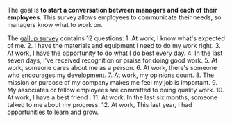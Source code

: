 The goal is **to start a conversation between managers and each of their employees**. This survey allows employees to communicate their needs, so managers know what to work on.

The [gallup survey](https://studentaffairs.unt.edu/gallup-questions-descriptions) contains 12 questions:
	1. At work, I know what's expected of me.
	2. I have the materials and equipment I need to do my work right.
	3. At work, I have the opportunity to do what I do best every day.
	4. In the last seven days, I've received recognition or praise for doing good work.
	5. At work, someone cares about me as a person.
	6. At work, there's someone who encourages my development.
	7. At work, my opinions count.
	8. The mission or purpose of my company makes me feel my job is important.
	9. My associates or fellow employees are committed to doing quality work.
	10. At work, I have a best friend .
	11. At work, In the last six months, someone talked to me about my progress.
	12. At work, This last year, I had opportunities to learn and grow.